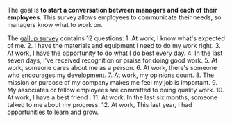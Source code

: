 The goal is **to start a conversation between managers and each of their employees**. This survey allows employees to communicate their needs, so managers know what to work on.

The [gallup survey](https://studentaffairs.unt.edu/gallup-questions-descriptions) contains 12 questions:
	1. At work, I know what's expected of me.
	2. I have the materials and equipment I need to do my work right.
	3. At work, I have the opportunity to do what I do best every day.
	4. In the last seven days, I've received recognition or praise for doing good work.
	5. At work, someone cares about me as a person.
	6. At work, there's someone who encourages my development.
	7. At work, my opinions count.
	8. The mission or purpose of my company makes me feel my job is important.
	9. My associates or fellow employees are committed to doing quality work.
	10. At work, I have a best friend .
	11. At work, In the last six months, someone talked to me about my progress.
	12. At work, This last year, I had opportunities to learn and grow.